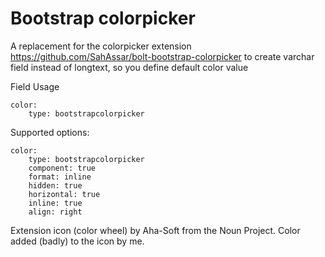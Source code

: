 Bootstrap colorpicker
======================

A replacement for the colorpicker extension https://github.com/SahAssar/bolt-bootstrap-colorpicker to create varchar field instead of longtext, so you define default color value 

Field Usage 

    color:
        type: bootstrapcolorpicker

Supported options:

    color:
        type: bootstrapcolorpicker
        component: true
        format: inline
        hidden: true
        horizontal: true
        inline: true
        align: right

Extension icon (color wheel) by Aha-Soft from the Noun Project. Color added (badly) to the icon by me.

